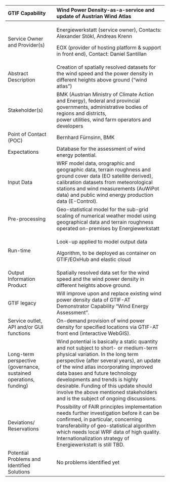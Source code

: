 ﻿|GTIF Capability|**Wind Power Density-as-a-service and update of Austrian Wind Atlas**|
| :- | :- |
|Service Owner and Provider(s)|<p>Energiewerkstatt (service owner), Contacts: Alexander Stökl, Andreas Krenn</p><p>EOX (provider of hosting platform & support in front end), Contact: Daniel Santillan</p>|
|Abstract Description|Creation of spatially resolved datasets for the wind speed and the power density in different heights above ground (“wind atlas”)|
|Stakeholder(s)|BMK (Austrian Ministry of Climate Action and Energy), federal and provincial governments, administrative bodies of regions and districts,<br>power utilities, wind farm operators and developers|
|Point of Contact (POC)|Bernhard Fürnsinn, BMK|
|Expectations|Database for the assessment of wind energy potential.|
|Input Data|WRF model data, orographic and geographic data, terrain roughness and ground cover data (EO satellite derived), calibration datasets from meteorological stations and wind measurements (AuWiPot data) and public wind energy production data (E-Control).|
|Pre-processing|Geo-statistical model for the sub-grid scaling of numerical weather model using geographical data and terrain roughness operated on-premises by Energiewerkstatt|
|Run-time|<p>Look-up applied to model output data</p><p>Algorithm, to be deployed as container on GTIF/EOxHub and elastic cloud</p>|
|Output Information Product|Spatially resolved data set for the wind speed and the wind power density in different heights above ground.|
|GTIF legacy|Will improve upon and replace existing wind power density data of GTIF-AT Demonstrator Capability “Wind Energy Assessment”. |
|Service outlet, API and/or GUI functions|On-demand provision of wind power density for specified locations via GTIF-AT front end (interactive WebGIS).|
|Long-term perspective (governance, sustained operations, funding)|Wind potential is basically a static quantity and not subject to short- or medium-term physical variation. In the long term perspective (after several years), an update of the wind atlas incorporating improved data bases and future technology developments and trends is highly desirable. Funding of this update should involve the above mentioned stakeholders and is the subject of ongoing discussions.|
|Deviations/ Reservations|Possibility of FAIR principles implementation needs further investigation before it can be confirmed, in particular, concerning transferability of geo-statistical algorithm which needs local WRF data of high quality. Internationalization strategy of Energiewerkstatt is still TBD.|
|Potential Problems and Identified Solutions|No problems identified yet|


